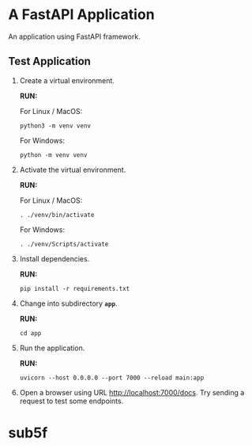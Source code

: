 # A FastAPI Application

An application using FastAPI framework.

## Test Application

1. Create a virtual environment.

   **RUN:**

   For Linux / MacOS:

   ```console
   python3 -m venv venv
   ```

   For Windows:

   ```console
   python -m venv venv
   ```

2. Activate the virtual environment.

   **RUN:**

   For Linux / MacOS:

   ```console
   . ./venv/bin/activate
   ```

   For Windows:

   ```console
   . ./venv/Scripts/activate
   ```

3. Install dependencies.

   **RUN:**

   ```console
   pip install -r requirements.txt
   ```

4. Change into subdirectory **`app`**.

   **RUN:**

   ```console
   cd app
   ```

5. Run the application.

   **RUN:**

   ```console
   uvicorn --host 0.0.0.0 --port 7000 --reload main:app
   ```

6. Open a browser using URL <http://localhost:7000/docs>.
   Try sending a request to test some endpoints.
# sub5f

